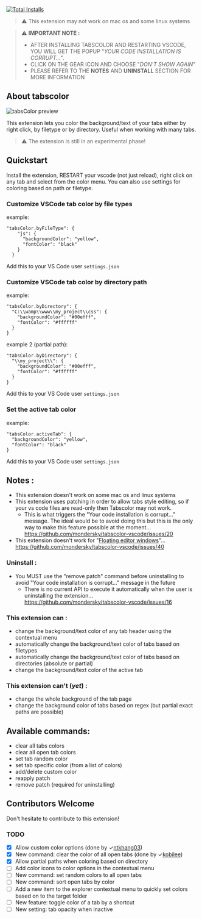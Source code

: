 
[![Total Installs](https://img.shields.io/visual-studio-marketplace/i/mondersky.tabscolor)](https://marketplace.visualstudio.com/items?itemName=mondersky.tabscolor)

> ⚠️ This extension may not work on mac os and some linux systems

> ⚠️ **IMPORTANT NOTE :**
> * AFTER INSTALLING TABSCOLOR AND RESTARTING VSCODE, YOU WILL GET THE POPUP "*YOUR CODE INSTALLATION IS CORRUPT...*".
> * CLICK ON THE GEAR ICON AND CHOOSE "*DON'T SHOW AGAIN*"
> * PLEASE REFER TO THE **NOTES** AND **UNINSTALL** SECTION FOR MORE INFORMATION

## About tabscolor

![tabsColor preview](https://github.com/mondersky/tabscolor-vscode/raw/master/docs/extension_demo.gif)

This extension lets you color the background/text of your tabs either by right click, by filetype or by directory. Useful when working with many tabs.

> ⚠️ The extension is still in an experimental phase!


## Quickstart

Install the extension, RESTART your vscode (not just reload), right click on any tab and select from the color menu.
You can also use settings for coloring based on path or filetype.

### Customize VSCode tab color by file types

example:
```
"tabsColor.byFileType": {
    "js": {
      "backgroundColor": "yellow",
      "fontColor": "black"
    }
  }
```
Add this to your VS Code user `settings.json`

### Customize VSCode tab color by directory path

example:
```
"tabsColor.byDirectory": {
  "C:\\wamp\\www\\my_project\\css": {
    "backgroundColor": "#00efff",
    "fontColor": "#ffffff"
  }
}
```

example 2 (partial path):
```
"tabsColor.byDirectory": {
  "\\my_project\\": {
    "backgroundColor": "#00efff",
    "fontColor": "#ffffff"
  }
}
```
Add this to your VS Code user `settings.json`

### Set the active tab color

example:
```
"tabsColor.activeTab": {
  "backgroundColor": "yellow",
  "fontColor": "black"
}
```
Add this to your VS Code user `settings.json`


## Notes :

- This extension doesn't work on some mac os and linux systems
- This extension uses patching in order to allow tabs style editing, so if your vs code files are read-only then Tabscolor may not work.
  - This is what triggers the "Your code installation is corrupt..." message. The ideal would be to avoid doing this but this is the only way to make this feature possible at the moment... https://github.com/mondersky/tabscolor-vscode/issues/20
- This extension doesn't work for "[Floating editor windows](https://code.visualstudio.com/updates/v1_85#_floating-editor-windows)"... https://github.com/mondersky/tabscolor-vscode/issues/40

### Uninstall :

- You MUST use the "remove patch" command before uninstalling to avoid "Your code installation is corrupt..." message in the future
  - There is no current API to execute it automatically when the user is uninstalling the extension... https://github.com/mondersky/tabscolor-vscode/issues/16

### This extension can :

- change the background/text color of any tab header using the contextual menu
- automatically change the background/text color of tabs based on filetypes
- automatically change the background/text color of tabs based on directories (absolute or partial)
- change the background/text color of the active tab

### This extension can't (*yet*) :

- change the whole background of the tab page
- change the background color of tabs based on regex (but partial exact paths are possible)


## Available commands:

- clear all tabs colors
- clear all open tab colors
- set tab random color
- set tab specific color (from a list of colors)
- add/delete custom color
- reapply patch
- remove patch (required for uninstalling)


## Contributors Welcome

Don't hesitate to contribute to this extension!

### TODO

- [x] Allow custom color options  (done by ✓[ntkhang03](https://github.com/ntkhang03))
- [x] New command: clear the color of all open tabs (done by ✓[kobilee](https://github.com/kobilee))
- [x] Allow partial paths when coloring based on directory
- [ ] Add color icons to color options in the contextual menu
- [ ] New command: set random colors to all open tabs
- [ ] New command: sort open tabs by color
- [ ] Add a new item to the explorer contextual menu to quickly set colors based on to the target folder
- [ ] New feature: toggle color of a tab by a shortcut
- [ ] New setting: tab opacity when inactive
